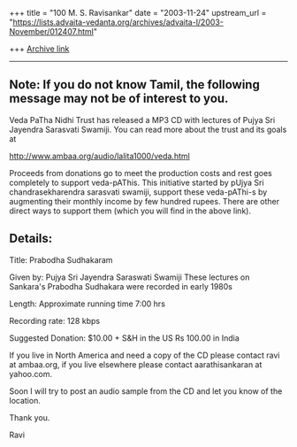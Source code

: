 +++
title = "100 M. S. Ravisankar"
date = "2003-11-24"
upstream_url = "https://lists.advaita-vedanta.org/archives/advaita-l/2003-November/012407.html"

+++
[Archive link](https://lists.advaita-vedanta.org/archives/advaita-l/2003-November/012407.html)

---------------------------------
Note: If you do not know Tamil,
the following message may not be
of interest to you.
---------------------------------

Veda PaTha Nidhi Trust has released a MP3 CD with lectures of Pujya Sri
Jayendra Sarasvati Swamiji.  You can read more about the trust and its goals
at

http://www.ambaa.org/audio/lalita1000/veda.html

Proceeds from donations go to  meet the production costs and rest goes
completely to support veda-pAThis. This initiative started by pUjya Sri
chandrasekharendra sarasvati swamiji, support these veda-pAThi-s by
augmenting their monthly income by few hundred rupees.  There are other
direct ways to support them (which you will find in the above link).


Details:
--------

Title:     Prabodha Sudhakaram

Given by:	Pujya Sri Jayendra Saraswati Swamiji
		These lectures  on Sankara's Prabodha Sudhakara  were recorded in early
1980s

Length:  	Approximate running time 7:00 hrs

Recording rate:  128 kbps

Suggested Donation:   $10.00 + S&H in the US
                      Rs 100.00 in India


If you live in North America and need a copy of the CD please contact
ravi at ambaa.org, if you live elsewhere please contact
aarathisankaran at yahoo.com.


Soon I will try to post an audio sample from the CD and let you know of the
location.

Thank you.

Ravi


